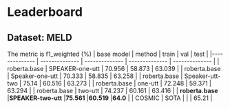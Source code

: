 # Leaderboard
## Dataset: MELD 
The metric is f1_weighted (%)
|  base model | method | train | val | test |
|-------------- | -------------- | -------------- | -------------- | -------------- | 
| roberta.base | SPEAKER-one-utt | 70.956 | 58.873 | 63.039 | 
| roberta.base | Speaker-one-utt | 70.333 | 58.835 | 63.258 | 
| roberta.base | Speaker-utt-two | 75.14 | 60.516 | 63.273 | 
| roberta.base | one-utt | 72.248 | 59.371 | 63.294 | 
| roberta.base | two-utt | 74.237 | 60.161 | 63.416 | 
| **roberta.base** |**SPEAKER-two-utt** |**75.561** |**60.519** |**64.0** |
| COSMIC | SOTA |   |   | 65.21 |

